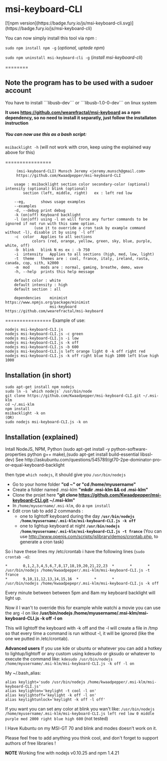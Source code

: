 <h1>msi-keyboard-CLI</h1>
[![npm version](https://badge.fury.io/js/msi-keyboard-cli.svg)](https://badge.fury.io/js/msi-keyboard-cli)


You can now simply install this tool via npm :

```sudo npm install npm -g``` (*optional, uptade npm*)

```sudo npm uninstall msi-keyboard-cli -g``` (*install msi-keyboard-cli*)

========
<h2>Note the program has to be used with a sudoer account</h2>
<stong>You have to install ```libusb-dev``` or ```libusb-1.0-0-dev``` on linux system</stong>

**It uses https://github.com/wearefractal/msi-keyboard as a npm dependency, so no need to install it separatly, just follow the installaton instruction**
##### You can now use this as a bash script:
```msibacklight -h```
(will not work with cron, keep using the explained way above for this)

================
```
     (msi-keyboard-CLI) Munsch Jeremy <jeremy.munsch@gmail.com>
     https://github.com/Kwaadpepper/msi-keyboard-CLI

    usage : msibacklight section color secondary-color (optional) intensity (optional) blink (optional)
        section (left, middle, right)   ex : left red low

    --eg,       shows usage examples
    --examples
    -d, --debug print debug
    -k (on|off) Keyboard backlight
    -l (on|off) using -l on will force any furter commands to be ignored if not run with this same option.
             (use it to override a cron task by example command without -l), disable it by using `-l off`
    -c  color   Applies to all sections
            colors (red, orange, yellow, green, sky, blue, purple, white, off)
    -b  blink   blink N ms ex : -b 750
    -i  intensity   Applies to all sections (high, med, low, light)
    -t  theme   themes are : cool, france, italy, ireland, rasta, canada, cop, sith, k2000
    -m  mod     mods are : normal, gaming, breathe, demo, wave
    -h, --help  prints this help message

    default color : white
    default intensity : high
    default section : all

    dependencies    minimist        https://www.npmjs.org/package/minimist
                    msi-keyboard    https://github.com/wearefractal/msi-keyboard
```
================
Example of use:

```
nodejs msi-keyboard-CLI.js
nodejs msi-keyboard-CLI.js -c green
nodejs msi-keyboard-CLI.js -i low
nodejs msi-keyboard-CLI.js -k off
nodejs msi-keyboard-CLI.js -b 600
nodejs msi-keyboard-CLI.js left orange light 0 -k off right red
nodejs msi-keyboard-CLI.js -k off right blue high 1000 left blue high 1000 
```


<h2>Installation (in short)</h2>

    sudo apt-get install npm nodejs
    sudo ln -s `which nodejs` /usr/bin/node
    git clone https://github.com/Kwaadpepper/msi-keyboard-CLI.git ~/.msi-klm
    cd ~/.msi-klm
    npm install
    msibacklight -k on
    (OR)
    sudo nodejs msi-keyboard-CLI.js -k on
<h2>Installation (explained)</h2>
Intall NodeJS, NPM, Python (sudo apt-get install -y python-software-properties python g++ make),(sudo apt-get install build-essential libssl-dev)
See http://askubuntu.com/questions/545789/gt70-2pe-dominator-pro-or-equal-keyboard-backlight

then type ```which nodejs```, it should give you ```/usr/bin/nodejs```

- Go to your home folder            <strong>"cd ~" or "cd /home/myusername"</strong>
- Create a folder named .msi-klm    <strong>"mkdir .msi-klm && cd .msi-klm"</strong>
- Clone the projet here             <strong>"git clone https://github.com/Kwaadpepper/msi-keyboard-CLI.git ~/.msi-klm"</strong>
- In ```/home/myusername/.msi-klm```, do a ```npm install```
- Edit cron tab to add 2 commands :
  - one to lightoff keyboard during the day
    <strong>```/usr/bin/nodejs /home/myusername/.msi-klm/msi-keyboard-CLI.js -k off```</strong>
  - one to lightup keyboard at night
    <strong>```/usr/bin/nodejs /home/myusername/.msi-klm/msi-keyboard-CLI.js -t france```</strong>
(You can use http://www.openjs.com/scripts/jslibrary/demos/crontab.php, to generate a cron task)

So i have these lines my /etc/crontab i have the following lines (```sudo crontab -e```):
```
*       0,1,2,3,4,5,6,7,8,17,18,19,20,21,22,23  *       *       *       /usr/bin/nodejs /home/kwaadpepper/.msi-klm/msi-keyboard-CLI.js -t france
*       9,10,11,12,13,14,15,16  *       *       *       /usr/bin/nodejs /home/kwaadpepepr/.msi-klm/msi-keyboard-CLI.js -k off
```

Every minute between between 5pm and 8am my keyboard backlight will light up.

Now il I wan't to override this for example while watchi a movie you can use the arg -l on like
<strong>/usr/bin/nodejs /home/myusername/.msi-klm/msi-keyboard-CLI.js -k off -l on</strong>

This will lightoff the keyboard with -k off and the -l will create a file in /tmp so that every time a command is run without -l, it will be ignored (like the one we putted in /etc/crontab).

<strong>Advanced users</strong>
If you use kde or ubuntu or whatever you can add a hotkey to lightup/lightoff or any custom using kdesudo or gksudo or whatever to execute the command like:
```kdesudo /usr/bin/nodejs /home/myusername/.msi-klm/msi-keyboard-CLI.js -k off -l on```

My ~/.bash_alias:
```
alias keylight='sudo /usr/bin/nodejs /home/kwaadpepper/.msi-klm/msi-keyboard-CLI.js'
alias keylighton='keylight -t cool -l on'
alias keylightoff='keylight -k off -l on'
alias keylightunlock='keylight -k off -l off'
```

If you want you can set any color at blink you wan't like:
```/usr/bin/nodejs /home/myusername/.msi-klm/msi-keyboard-CLI.js left red low 0 middle purple med 2000 right blue high 600```
(not tested)

I Have Kubuntu on my MSI-GT 70 and blink and modes doesn't work on it.

Please feel free to add anything you think cool, and don't forget to support authors of free libraries !

**NOTE**
Working fine with nodejs v0.10.25 and npm 1.4.21
